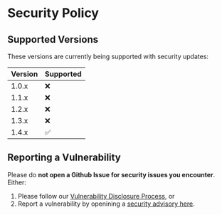 # Security Policy

## Supported Versions

These versions are currently being supported with security updates:

| Version | Supported          |
| ------- | ------------------ |
| 1.0.x   | :x: |
| 1.1.x   | :x: |
| 1.2.x   | :x: |
| 1.3.x   | :x: |
| 1.4.x   | :white_check_mark: |

## Reporting a Vulnerability

Please do **not open a Github Issue for security issues you encounter**. Either:

1. Please follow our [Vulnerability Disclosure Process](https://defguard.net/security/#VDP-title),
  or
2. Report a vulnerability by openining a [security advisory here](https://github.com/defguard/defguard/security/advisories/new).


